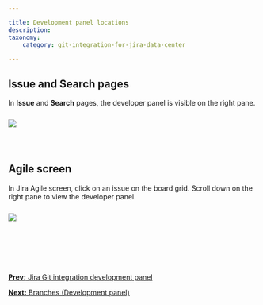 ```yaml
---

title: Development panel locations
description:
taxonomy:
    category: git-integration-for-jira-data-center

---
```

## Issue and Search pages

In **Issue** and **Search** pages, the developer panel is visible on the right pane.

<img src='/wp-content/uploads/gij-jira-dev-panel-tags-search-issue2.png' style='display:block;margin:25px auto;max-width:100%' />

<br>

## Agile screen

In Jira Agile screen, click on an issue on the board grid. Scroll down on the right pane to view the developer panel.

<img src='/wp-content/uploads/gij-jira-dev-panel-agile-screen2.png' style='display:block;margin:25px auto;max-width:100%' />

<p>&nbsp;</p>

<br>
<br>

[**Prev:** Jira Git integration development panel](/git-integration-for-jira-data-center/jira-git-integration-development-panel-gij-self-managed)

[**Next:** Branches (Development panel)](/git-integration-for-jira-data-center/Branches-(Development-panel)-gij-self-managed)


